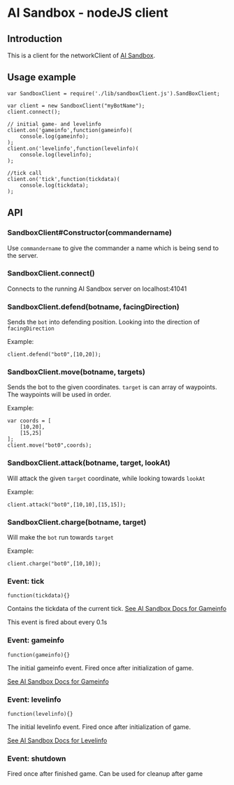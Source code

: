 AI Sandbox - nodeJS client
==========================

Introduction
------------

This is a client for the networkClient of [AI Sandbox](http://aisandbox.com/).

Usage example
-----

	var SandboxClient = require('./lib/sandboxClient.js').SandBoxClient;

	var client = new SandboxClient("myBotName");
	client.connect();

	// initial game- and levelinfo
	client.on('gameinfo',function(gameinfo)(
		console.log(gameinfo);
	);
	client.on('levelinfo',function(levelinfo)(
		console.log(levelinfo);
	);

	//tick call
	client.on('tick',function(tickdata)(
		console.log(tickdata);
	);

API
---

### SandboxClient#Constructor(commandername)

Use `commandername` to give the commander a name which is being send to the server.

### SandboxClient.connect()

Connects to the running AI Sandbox server on localhost:41041

### SandboxClient.defend(botname, facingDirection)

Sends the `bot` into defending position. Looking into the direction of `facingDirection`

Example:

	client.defend("bot0",[10,20]);

### SandboxClient.move(botname, targets)

Sends the bot to the given coordinates. `target` is can array of waypoints. The waypoints will be used in order.

Example:

	var coords = [
		[10,20],
		[15,25]
	];
	client.move("bot0",coords);

### SandboxClient.attack(botname, target, lookAt)

Will attack the given `target` coordinate, while looking towards `lookAt`

Example:

	client.attack("bot0",[10,10],[15,15]);

### SandboxClient.charge(botname, target)

Will make the `bot` run towards `target`

Example:

	client.charge("bot0",[10,10]);

### Event: tick

	function(tickdata){}

Contains the tickdata of the current tick.
[See AI Sandbox Docs for Gameinfo](http://aisandbox.com/documentation/network.html#gameinfo)

This event is fired about every 0.1s

### Event: gameinfo

	function(gameinfo){}

The initial gameinfo event. Fired once after initialization of game.

[See AI Sandbox Docs for Gameinfo](http://aisandbox.com/documentation/network.html#gameinfo)

### Event: levelinfo

	function(levelinfo){}

The initial levelinfo event. Fired once after initialization of game.

[See AI Sandbox Docs for Levelinfo](http://aisandbox.com/documentation/network.html#levelinfo)

### Event: shutdown

Fired once after finished game. Can be used for cleanup after game

